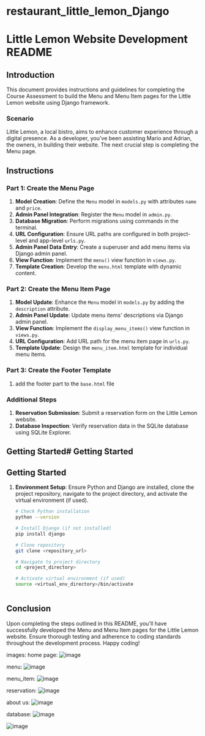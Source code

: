 # restaurant_little_lemon_Django
# Little Lemon Website Development README

## Introduction
This document provides instructions and guidelines for completing the Course Assessment to build the Menu and Menu Item pages for the Little Lemon website using Django framework.

### Scenario
Little Lemon, a local bistro, aims to enhance customer experience through a digital presence. As a developer, you've been assisting Mario and Adrian, the owners, in building their website. The next crucial step is completing the Menu page.

## Instructions

### Part 1: Create the Menu Page
1. **Model Creation**: Define the `Menu` model in `models.py` with attributes `name` and `price`.
2. **Admin Panel Integration**: Register the `Menu` model in `admin.py`.
3. **Database Migration**: Perform migrations using commands in the terminal.
4. **URL Configuration**: Ensure URL paths are configured in both project-level and app-level `urls.py`.
5. **Admin Panel Data Entry**: Create a superuser and add menu items via Django admin panel.
6. **View Function**: Implement the `menu()` view function in `views.py`.
7. **Template Creation**: Develop the `menu.html` template with dynamic content.

### Part 2: Create the Menu Item Page
1. **Model Update**: Enhance the `Menu` model in `models.py` by adding the `description` attribute.
2. **Admin Panel Update**: Update menu items' descriptions via Django admin panel.
3. **View Function**: Implement the `display_menu_items()` view function in `views.py`.
4. **URL Configuration**: Add URL path for the menu item page in `urls.py`.
5. **Template Update**: Design the `menu_item.html` template for individual menu items.

### Part 3: Create the Footer Template
1. add the footer part to the `base.html` file 

### Additional Steps
1. **Reservation Submission**: Submit a reservation form on the Little Lemon website.
2. **Database Inspection**: Verify reservation data in the SQLite database using SQLite Explorer.

## Getting Started# Getting Started
## Getting Started
1. **Environment Setup**: Ensure Python and Django are installed, clone the project repository, navigate to the project directory, and activate the virtual environment (if used).
   ```bash
   # Check Python installation
   python --version

   # Install Django (if not installed)
   pip install django

   # Clone repository
   git clone <repository_url>

   # Navigate to project directory
   cd <project_directory>

   # Activate virtual environment (if used)
   source <virtual_env_directory>/bin/activate



## Conclusion
Upon completing the steps outlined in this README, you'll have successfully developed the Menu and Menu Item pages for the Little Lemon website. Ensure thorough testing and adherence to coding standards throughout the development process. Happy coding!


images:
home page:
![image](https://github.com/Nicole09999/restuarant_little_lemon_Django/assets/106644205/6b05785d-00f1-45f7-ae45-6aa69470ad5b)

menu:
![image](https://github.com/Nicole09999/restuarant_little_lemon_Django/assets/106644205/1f1303fe-c895-4684-8d22-4183fb7a3d4a)

menu_item:
![image](https://github.com/Nicole09999/restuarant_little_lemon_Django/assets/106644205/3bc3832a-c66e-4f32-b699-3dc490669ae5)

reservation:
![image](https://github.com/Nicole09999/restuarant_little_lemon_Django/assets/106644205/b7005e4b-1d75-46c7-933f-a9b8492bbf53)

about us:
![image](https://github.com/Nicole09999/restuarant_little_lemon_Django/assets/106644205/4ecab77c-c9ec-4150-985a-e0c3162980eb)

database:
![image](https://github.com/Nicole09999/restuarant_little_lemon_Django/assets/106644205/0bf276b3-ccbc-4e5c-9706-26df3d8b1b6d)

![image](https://github.com/Nicole09999/restuarant_little_lemon_Django/assets/106644205/82c7daf6-adbe-40e6-b8c6-51892e8c056e)





